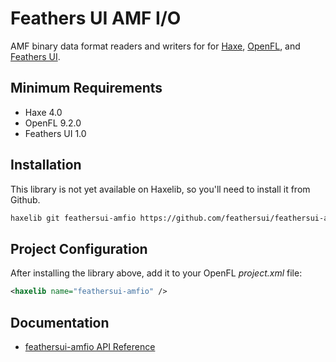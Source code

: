# Feathers UI AMF I/O

AMF binary data format readers and writers for for [Haxe](https://haxe.org/), [OpenFL](https://openfl.org/), and [Feathers UI](https://feathersui.com/).

## Minimum Requirements

- Haxe 4.0
- OpenFL 9.2.0
- Feathers UI 1.0

## Installation

This library is not yet available on Haxelib, so you'll need to install it from Github.

```sh
haxelib git feathersui-amfio https://github.com/feathersui/feathersui-amfio.git
```

## Project Configuration

After installing the library above, add it to your OpenFL _project.xml_ file:

```xml
<haxelib name="feathersui-amfio" />
```

## Documentation

- [feathersui-amfio API Reference](https://api.feathersui.com/amfio/)
